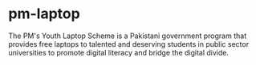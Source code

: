 # pm-laptop
The PM's Youth Laptop Scheme is a Pakistani government program that provides free laptops to talented and deserving students in public sector universities to promote digital literacy and bridge the digital divide.
